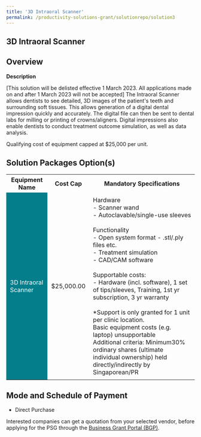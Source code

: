 ```yaml
---
title: '3D Intraoral Scanner'
permalink: /productivity-solutions-grant/solutionrepo/solution3
---
```


## 3D Intraoral Scanner

## Overview

**Description**

[This solution will be delisted effective 1 March 2023. All applications made on and after 1 March 2023 will not be accepted] The Intraoral Scanner allows dentists to see detailed, 3D images of the patient's teeth and surrounding soft tissues. This allows generation of a digital dental impression quickly and accurately. The digital file can then be sent to dental labs for milling or printing of crowns/aligners. Digital impressions also enable dentists to conduct treatment outcome simulation, as well as data analysis.

Qualifying cost of equipment capped at $25,000 per unit.

## Solution Packages Option(s)

<table>
<tr>
<th><b>Equipment Name</b></th>
<th><b>Cost Cap</b></th>
<th><b>Mandatory Specifications</b></th>
</tr>
<tr>
<td style='padding: 10px; background-color: #037E8A; color: #FFFFFF;'>3D Intraoral Scanner</td>
<td style='padding: 10px;'>$25,000.00</td>
<td style='padding: 10px;'>Hardware<br>- Scanner wand<br>- Autoclavable/single-use sleeves<br><br>Functionality<br>- Open system format - .stl/.ply files etc.<br>- Treatment simulation <br>- CAD/CAM software<br><br>Supportable costs: <br>- Hardware (incl. software), 1 set of tips/sleeves, Training, 1st yr subscription, 3 yr warranty<br><br>*Support is only granted for 1 unit per clinic location.<br>Basic equipment costs (e.g. laptop) unsupportable<br>Additional criteria: Minimum30% ordinary shares (ultimate individual ownership) held directly/indirectly by Singaporean/PR</td>
</tr>
</table>

## Mode and Schedule of Payment

 - Direct Purchase

Interested companies can get a quotation from your selected vendor, before applying for the PSG through the <a href='https://www.businessgrants.gov.sg/' target='_blank' rel='noopener'>Business Grant Portal (BGP)</a>.

<script src="/jquery/resize-tables.js"></script>
